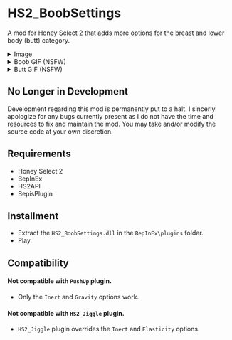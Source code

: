 # HS2_BoobSettings
A mod for Honey Select 2 that adds more options for the breast and lower body (butt) category.

<details>
  <summary>Image</summary>
  
![](https://raw.githubusercontent.com/FairBear/HS2_BoobSettings/master/Preview/Preview0.png)
</details>

<details>
  <summary>Boob GIF (NSFW)</summary>
  
![](https://raw.githubusercontent.com/FairBear/HS2_BoobSettings/master/Preview/Preview1.gif)
</details>

<details>
  <summary>Butt GIF (NSFW)</summary>
  
![](https://raw.githubusercontent.com/FairBear/HS2_BoobSettings/master/Preview/Preview2.gif)
</details>

## No Longer in Development
Development regarding this mod is permanently put to a halt. I sincerly apologize for any bugs currently present as I do not have the time and resources to fix and maintain the mod. You may take and/or modify the source code at your own discretion.

## Requirements
* Honey Select 2
* BepInEx
* HS2API
* BepisPlugin

## Installment
* Extract the `HS2_BoobSettings.dll` in the `BepInEx\plugins` folder.
* Play.

## Compatibility
#### Not compatible with `PushUp` plugin.
* Only the `Inert` and `Gravity` options work.
#### Not compatible with `HS2_Jiggle` plugin.
* `HS2_Jiggle` plugin overrides the `Inert` and `Elasticity` options.
